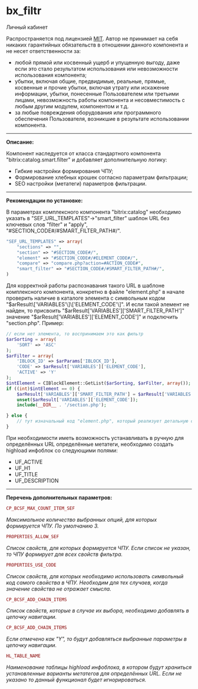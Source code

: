 # bx_filtr

Личный кабинет

Распространяется под лицензией [MIT](https://en.wikipedia.org/wiki/MIT_License). Автор не принимает на себя никаких гарантийных обязательств в отношении данного компонента и не несет ответственности за:

  * любой прямой или косвенный ущерб и упущенную выгоду, даже если это стало результатом использования или невозможности использования компонента;
  * убытки, включая общие, предвидимые, реальные, прямые, косвенные и прочие убытки, включая утрату или искажение информации, убытки, понесенные Пользователем или третьими лицами, невозможность работы компонента и несовместимость с любым другим модулем, компонентом и т.д.
  * за любые повреждения оборудования или программного обеспечения Пользователя, возникшие в результате использовании компонента.

-----------------------------------
**Описание:**

Компонент наследуется от класса стандартного компонента "bitrix:catalog.smart.filter" и добавляет дополнительную логику:
* Гибкие настройки формирования ЧПУ;
* Формирование хлебных крошек согласно параметрам фильтрации;
* SEO настройки (метатеги) параметров фильтрации.

-----------------------------------
**Рекомендации по установке:**

В параметрах комплексного компонента "bitrix:catalog" необходимо указать в "SEF_URL_TEMPLATES"->"smart_filter" шаблон URL без ключевых слов "filter" и "apply", "#SECTION_CODE#/#SMART_FILTER_PATH#/".
```php
"SEF_URL_TEMPLATES" => array(
    "sections" => "",
    "section" => "#SECTION_CODE#/",
    "element" => "#SECTION_CODE#/#ELEMENT_CODE#/",
    "compare" => "compare.php?action=#ACTION_CODE#",
    "smart_filter" => "#SECTION_CODE#/#SMART_FILTER_PATH#/",
)
```
Для корректной работы распознавания такого URL в шаблоне комплексного компонента, конкретно в  файле "element.php" в начале проверить наличие в каталоге элемента с символьным кодом "$arResult\['VARIABLES'\]\['ELEMENT_CODE'\]". И если такой элемент не найден, то присвоить "$arResult\['VARIABLES'\]\['SMART_FILTER_PATH'\]" значение "$arResult\['VARIABLES'\]\['ELEMENT_CODE'\]" и подключить "section.php". Пример:
```php
// если нет элемента, то воспринимаем это как фильтр
$arSorting = array(
    'SORT' => 'ASC'
);
$arFilter = array(
    'IBLOCK_ID' => $arParams['IBLOCK_ID'],
    'CODE' => $arResult['VARIABLES']['ELEMENT_CODE'],
    'ACTIVE' => 'Y'
);
$intElement = CIBlockElement::GetList($arSorting, $arFilter, array());
if ((int)$intElement == 0) {
    $arResult['VARIABLES']['SMART_FILTER_PATH'] = $arResult['VARIABLES']['ELEMENT_CODE'];
    unset($arResult['VARIABLES']['ELEMENT_CODE']);
    include(__DIR__ . '/section.php');

} else {
    // тут изначальный код "element.php", который реализует детальную страницу компонента.
}
```
При необходимости иметь возможность устанавливать в ручную для определённых URL определённые метатеги, необходимо создать highload инфоблок со следующими полями:
* UF_ACTIVE
* UF_H1
* UF_TITLE
* UF_DESCRIPTION

-----------------------------------
**Перечень дополнительных параметров:**
```php
CP_BCSF_MAX_COUNT_ITEM_SEF
```
_Максимальное количество выбранных опций, для которых формируется ЧПУ. По умолчанию 3._
```php
PROPERTIES_ALLOW_SEF
```
_Список свойств, для которых формируется ЧПУ. Если список не указан, то ЧПУ формирует для всех свойств фильтра._
```php
PROPERTIES_USE_CODE
```
_Список свойств, для которых необходимо использовать символьный код самого свойства в ЧПУ. Необходим для тех случаев, когда значение свойства не отражает смысла._
```php
CP_BCSF_ADD_CHAIN_ITEMS
```
_Список свойств, которые в случае их выбора, необходимо добавлять в цепочку навигации._
```php
CP_BCSF_ADD_CHAIN_ITEMS
```
_Если отмечено как "Y", то будут добавляться выбранные параметры в цепочку навигации._
```php
HL_TABLE_NAME
```
_Наименование таблицы highload инфоблока, в котором будут храниться установленные варианты метатегов для определённых URL. Если не указано то данный функционал будет игнорироваться._
